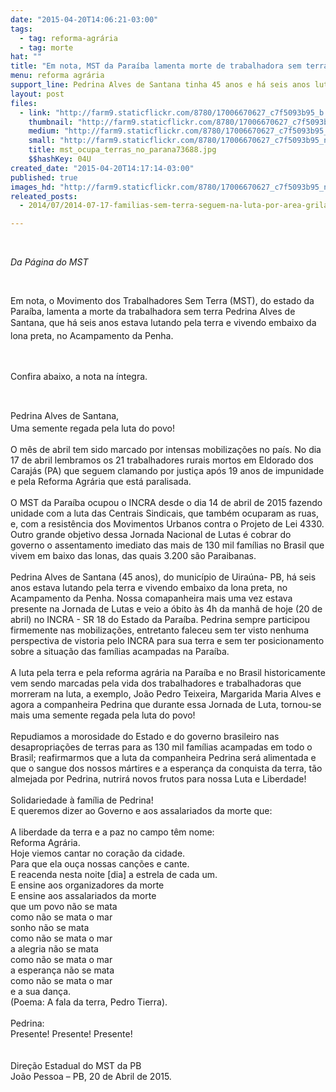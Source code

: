```yaml
---
date: "2015-04-20T14:06:21-03:00"
tags:
  - tag: reforma-agrária
  - tag: morte
hat: ""
title: "Em nota, MST da Paraíba lamenta morte de trabalhadora sem terra "
menu: reforma agrária
support_line: Pedrina Alves de Santana tinha 45 anos e há seis anos lutava pela terra embaixo da lona preta.
layout: post
files:
  - link: "http://farm9.staticflickr.com/8780/17006670627_c7f5093b95_b.jpg"
    thumbnail: "http://farm9.staticflickr.com/8780/17006670627_c7f5093b95_t.jpg"
    medium: "http://farm9.staticflickr.com/8780/17006670627_c7f5093b95_z.jpg"
    small: "http://farm9.staticflickr.com/8780/17006670627_c7f5093b95_n.jpg"
    title: mst_ocupa_terras_no_parana73688.jpg
    $$hashKey: 04U
created_date: "2015-04-20T14:17:14-03:00"
published: true
images_hd: "http://farm9.staticflickr.com/8780/17006670627_c7f5093b95_n.jpg"
releated_posts:
  - 2014/07/2014-07-17-familias-sem-terra-seguem-na-luta-por-area-grilada-em-abelardo-luz.md

---
```

<p>&nbsp;</p>

<p><em>Da P&aacute;gina do MST</em></p>

<p>&nbsp;</p>

<p>Em nota, o Movimento dos Trabalhadores Sem Terra (MST), do estado da Para&iacute;ba, lamenta a morte da trabalhadora sem terra Pedrina Alves de Santana, que<span style="line-height: 20.7999992370605px;">&nbsp;h&aacute; seis anos estava lutando pela terra e vivendo embaixo da lona preta, no Acampamento da Penha.</span></p>

<p>&nbsp;</p>

<p>Confira abaixo, a nota na &iacute;ntegra.&nbsp;</p>

<p>&nbsp;</p>

<p><span style="line-height: 20.7999992370605px;">Pedrina Alves de Santana,</span><br />
Uma semente regada pela luta do povo!<br />
&nbsp;<br />
O m&ecirc;s de abril tem sido marcado por intensas mobiliza&ccedil;&otilde;es no pa&iacute;s. No dia 17 de abril lembramos os 21 trabalhadores rurais mortos em Eldorado dos Caraj&aacute;s (PA) que seguem clamando por justi&ccedil;a ap&oacute;s 19 anos de impunidade e pela Reforma Agr&aacute;ria que est&aacute; paralisada.<br />
&nbsp;<br />
O MST da Para&iacute;ba ocupou o INCRA desde o dia 14 de abril de 2015 fazendo unidade com a luta das Centrais Sindicais, que tamb&eacute;m ocuparam as ruas, e, com a resist&ecirc;ncia dos Movimentos Urbanos contra o Projeto de Lei 4330. Outro grande objetivo dessa Jornada Nacional de Lutas &eacute; cobrar do governo o assentamento imediato das mais de 130 mil fam&iacute;lias no Brasil que vivem em baixo das lonas, das quais 3.200 s&atilde;o Paraibanas.<br />
&nbsp;<br />
Pedrina Alves de Santana (45 anos), do munic&iacute;pio de Uira&uacute;na- PB, h&aacute; seis anos estava lutando pela terra e vivendo embaixo da lona preta, no Acampamento da Penha. Nossa comapanheira mais uma vez estava presente na Jornada de Lutas e veio a &oacute;bito &agrave;s 4h da manh&atilde; de hoje (20 de abril) no INCRA - SR 18 do Estado da Para&iacute;ba. Pedrina sempre participou firmemente nas mobiliza&ccedil;&otilde;es, entretanto faleceu sem ter visto nenhuma perspectiva de vistoria pelo INCRA para sua terra e sem ter posicionamento sobre a situa&ccedil;&atilde;o das fam&iacute;lias acampadas na Para&iacute;ba.<br />
&nbsp;<br />
A luta pela terra e pela reforma agr&aacute;ria na Para&iacute;ba e no Brasil historicamente vem sendo marcadas pela vida dos trabalhadores e trabalhadoras que morreram na luta, a exemplo, Jo&atilde;o Pedro Teixeira, Margarida Maria Alves e agora a companheira Pedrina que durante essa Jornada de Luta, tornou-se mais uma semente regada pela luta do povo!<br />
&nbsp;<br />
Repudiamos a morosidade do Estado e do governo brasileiro nas desapropria&ccedil;&otilde;es de terras para as 130 mil fam&iacute;lias acampadas em todo o Brasil; reafirmarmos que a luta da companheira Pedrina ser&aacute; alimentada e que o sangue dos nossos m&aacute;rtires e a esperan&ccedil;a da conquista da terra, t&atilde;o almejada por Pedrina, nutrir&aacute; novos frutos para nossa Luta e Liberdade!<br />
&nbsp;<br />
Solidariedade &agrave; fam&iacute;lia de Pedrina!<br />
E queremos dizer ao Governo e aos assalariados da morte que:<br />
&nbsp;<br />
A liberdade da terra e a paz no campo t&ecirc;m nome:<br />
Reforma Agr&aacute;ria.<br />
Hoje viemos cantar no cora&ccedil;&atilde;o da cidade.<br />
Para que ela ou&ccedil;a nossas can&ccedil;&otilde;es e cante.<br />
E reacenda nesta noite [dia] a estrela de cada um.<br />
E ensine aos organizadores da morte<br />
E ensine aos assalariados da morte<br />
que um povo n&atilde;o se mata<br />
como n&atilde;o se mata o mar<br />
sonho n&atilde;o se mata<br />
como n&atilde;o se mata o mar<br />
a alegria n&atilde;o se mata<br />
como n&atilde;o se mata o mar<br />
a esperan&ccedil;a n&atilde;o se mata<br />
como n&atilde;o se mata o mar<br />
e a sua dan&ccedil;a.<br />
(Poema: A fala da terra, Pedro Tierra).<br />
&nbsp;<br />
Pedrina:<br />
Presente! Presente! Presente!<br />
&nbsp;<br />
&nbsp;<br />
Dire&ccedil;&atilde;o Estadual do MST da PB<br />
Jo&atilde;o Pessoa &ndash; PB, 20 de Abril de 2015.</p>
